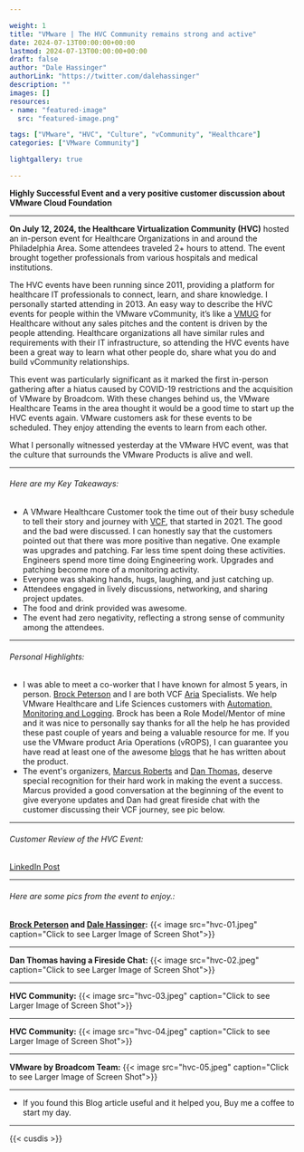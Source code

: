 ```yaml
---

weight: 1
title: "VMware | The HVC Community remains strong and active"
date: 2024-07-13T00:00:00+00:00
lastmod: 2024-07-13T00:00:00+00:00
draft: false
author: "Dale Hassinger"
authorLink: "https://twitter.com/dalehassinger"
description: ""
images: []
resources:
- name: "featured-image"
  src: "featured-image.png"

tags: ["VMware", "HVC", "Culture", "vCommunity", "Healthcare"]
categories: ["VMware Community"]

lightgallery: true

---
```


**Highly Successful Event and a very positive customer discussion about VMware Cloud Foundation**

<!--more-->

---

**On July 12, 2024, the Healthcare Virtualization Community (HVC)** hosted an in-person event for Healthcare Organizations in and around the Philadelphia Area. Some attendees traveled 2+ hours to attend. The event brought together professionals from various hospitals and medical institutions.  

The HVC events have been running since 2011, providing a platform for healthcare IT professionals to connect, learn, and share knowledge. I personally started attending in 2013. An easy way to describe the HVC events for people within the VMware vCommunity, it’s like a [VMUG](https://www.vmug.com) for Healthcare without any sales pitches and the content is driven by the people attending. Healthcare organizations all have similar rules and requirements with their IT infrastructure, so attending the HVC events have been a great way to learn what other people do, share what you do and build vCommunity relationships.  

This event was particularly significant as it marked the first in-person gathering after a hiatus caused by COVID-19 restrictions and the acquisition of VMware by Broadcom. With these changes behind us, the VMware Healthcare Teams in the area thought it would be a good time to start up the HVC events again. VMware customers ask for these events to be scheduled. They enjoy attending the events to learn from each other.  

What I personally witnessed yesterday at the VMware HVC event, was that the culture that surrounds the VMware Products is alive and well.  

---

###### Here are my Key Takeaways:  

* A VMware Healthcare Customer took the time out of their busy schedule to tell their story and journey with [VCF](https://www.vmware.com/products/cloud-foundation.html), that started in 2021. The good and the bad were discussed. I can honestly say that the customers pointed out that there was more positive than negative. One example was upgrades and patching. Far less time spent doing these activities. Engineers spend more time doing Engineering work. Upgrades and patching become more of a monitoring activity.  
* Everyone was shaking hands, hugs, laughing,  and just catching up.  
* Attendees engaged in lively discussions, networking, and sharing project updates.  
* The food and drink provided was awesome.  
* The event had zero negativity, reflecting a strong sense of community among the attendees.  




---

###### Personal Highlights:  
* I was able to meet a co-worker that I have known for almost 5 years, in person. [Brock Peterson](https://www.brockpeterson.com) and I are both VCF [Aria](https://www.vmware.com/products/aria.html) Specialists. We help VMware Healthcare and Life Sciences customers with [Automation, Monitoring and Logging](https://www.vmware.com/products/aria.html). Brock has been a Role Model/Mentor of mine and it was nice to personally say thanks for all the help he has provided these past couple of years and being a valuable resource for me. If you use the VMware product Aria Operations (vROPS), I can guarantee you have read at least one of the awesome [blogs](https://www.brockpeterson.com) that he has written about the product.  
* The event's organizers, [Marcus Roberts](https://www.linkedin.com/in/marcus-roberts-1a418724/) and [Dan Thomas](https://www.linkedin.com/in/dan0thom/), deserve special recognition for their hard work in making the event a success. Marcus provided a good conversation at the beginning of the event to give everyone updates and Dan had great fireside chat with the customer discussing their VCF journey, see pic below.  

---

###### Customer Review of the HVC Event:  
[LinkedIn Post](https://www.linkedin.com/feed/update/urn:li:activity:7217910680664838144/)

---

###### Here are some pics from the event to enjoy.:

**[Brock Peterson](https://www.brockpeterson.com) and [Dale Hassinger](https://www.vcrocs.info):**
{{< image src="hvc-01.jpeg" caption="Click to see Larger Image of Screen Shot">}}  

---

**Dan Thomas having a Fireside Chat:**
{{< image src="hvc-02.jpeg" caption="Click to see Larger Image of Screen Shot">}}  

---

**HVC Community:**
{{< image src="hvc-03.jpeg" caption="Click to see Larger Image of Screen Shot">}}  

---

**HVC Community:**
{{< image src="hvc-04.jpeg" caption="Click to see Larger Image of Screen Shot">}}  

---

**VMware by Broadcom Team:**
{{< image src="hvc-05.jpeg" caption="Click to see Larger Image of Screen Shot">}}  

---

* If you found this Blog article useful and it helped you, Buy me a coffee to start my day.  

<center>
<script type="text/javascript" src="https://cdnjs.buymeacoffee.com/1.0.0/button.prod.min.js" data-name="bmc-button" data-slug="dalehassinger" data-color="#FFDD00" data-emoji=""  data-font="Cookie" data-text="Buy me a coffee" data-outline-color="#000000" data-font-color="#000000" data-coffee-color="#ffffff" ></script>
</center>

---

{{< cusdis >}}